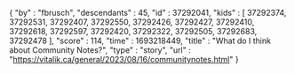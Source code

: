 {
  "by" : "fbrusch",
  "descendants" : 45,
  "id" : 37292041,
  "kids" : [ 37292374, 37292531, 37292407, 37292550, 37292426, 37292427, 37292410, 37292618, 37292597, 37292420, 37292322, 37292505, 37292683, 37292478 ],
  "score" : 114,
  "time" : 1693218449,
  "title" : "What do I think about Community Notes?",
  "type" : "story",
  "url" : "https://vitalik.ca/general/2023/08/16/communitynotes.html"
}
